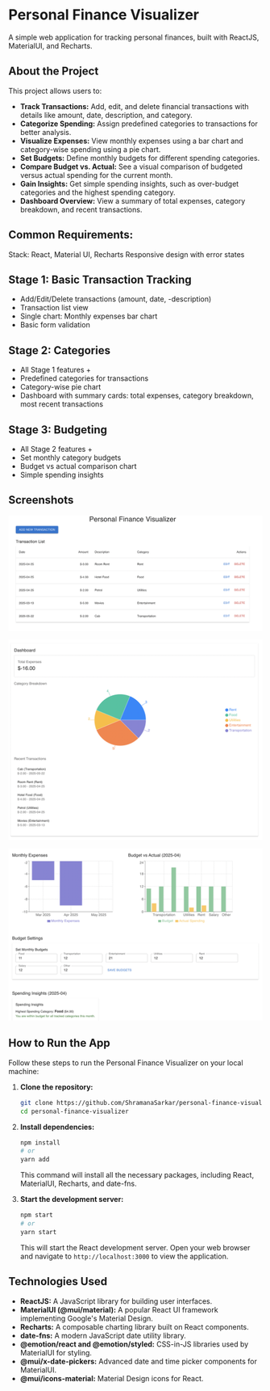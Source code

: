 # Personal Finance Visualizer

A simple web application for tracking personal finances, built with ReactJS, MaterialUI, and Recharts.

## About the Project

This project allows users to:

* **Track Transactions:** Add, edit, and delete financial transactions with details like amount, date, description, and category.
* **Categorize Spending:** Assign predefined categories to transactions for better analysis.
* **Visualize Expenses:** View monthly expenses using a bar chart and category-wise spending using a pie chart.
* **Set Budgets:** Define monthly budgets for different spending categories.
* **Compare Budget vs. Actual:** See a visual comparison of budgeted versus actual spending for the current month.
* **Gain Insights:** Get simple spending insights, such as over-budget categories and the highest spending category.
* **Dashboard Overview:** View a summary of total expenses, category breakdown, and recent transactions.

## Common Requirements:
Stack: React, Material UI, Recharts
Responsive design with error states

## Stage 1: Basic Transaction Tracking  
- Add/Edit/Delete transactions (amount, date, -description)  
- Transaction list view
- Single chart: Monthly expenses bar chart
- Basic form validation

## Stage 2: Categories  
- All Stage 1 features +
- Predefined categories for transactions
- Category-wise pie chart
- Dashboard with summary cards: total expenses, category breakdown, most recent transactions

## Stage 3: Budgeting
- All Stage 2 features +
- Set monthly category budgets
- Budget vs actual comparison chart
- Simple spending insights

## Screenshots

![Transaction List](Screenshots/TransactionList.png)

![Dashboard](Screenshots/DashboardAndRecentTransaction.png)

![Monthly Expenses](Screenshots/MonthlyExpensesBudgetSettings.png)



## How to Run the App

Follow these steps to run the Personal Finance Visualizer on your local machine:

1.  **Clone the repository:**

    ```bash
    git clone https://github.com/ShramanaSarkar/personal-finance-visualizer
    cd personal-finance-visualizer
    ```


2.  **Install dependencies:**

    ```bash
    npm install
    # or
    yarn add
    ```

    This command will install all the necessary packages, including React, MaterialUI, Recharts, and date-fns.

3.  **Start the development server:**

    ```bash
    npm start
    # or
    yarn start
    ```

    This will start the React development server. Open your web browser and navigate to `http://localhost:3000` to view the application.

## Technologies Used

* **ReactJS:** A JavaScript library for building user interfaces.
* **MaterialUI (@mui/material):** A popular React UI framework implementing Google's Material Design.
* **Recharts:** A composable charting library built on React components.
* **date-fns:** A modern JavaScript date utility library.
* **@emotion/react and @emotion/styled:** CSS-in-JS libraries used by MaterialUI for styling.
* **@mui/x-date-pickers:** Advanced date and time picker components for MaterialUI.
* **@mui/icons-material:** Material Design icons for React.